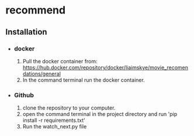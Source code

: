 # recommend #
## Installation ##
* ### docker ###
  1. Pull the docker container from: https://hub.docker.com/repository/docker/liaimskye/movie_recomendations/general
  2. In the command terminal run the docker container.

* ### Github ###
  1. clone the repository to your computer.
  2. open the command terminal in the project directory and run 'pip install -r requirements.txt'
  3. Run the watch_next.py file
